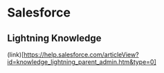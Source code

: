 # Salesforce

## Lightning Knowledge
(link)[https://help.salesforce.com/articleView?id=knowledge_lightning_parent_admin.htm&type=0]
